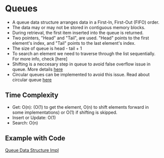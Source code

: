 # Queues

- A queue data structure arranges data in a First-In, First-Out (FIFO) order.
- The data may or may not be stored in contiguous memory blocks.
- During retrieval, the first item inserted into the queue is returned.
- Two pointers, "Head" and "Tail", are used. "Head" points to the first element's index, and "Tail" points to the last element's index.
- The size of queue is head - tail + 1
- To search an element we need to traverse through the list sequentially. For more info, check [here]
- Shifting is a neccesary step in queue to avoid false overflow issue in queue. More details [here](https://prepinsta.com/data-structures-algorithms/circular-queue-using-array-in-c/)
- Circular queues can be implemented to avoid this issue. Read about circular queue [here](../intermediate/CircularQueue.md)

## **Time Complexity**

- Get: O(n): (O(1) to get the element, O(n) to shift elements forward in some implementations) or O(1) if shifting is skipped.
- Insert or Update: O(1)
- Search: O(n)

## **Example with Code**

[Queue Data Structure Impl](src/datastructures/basic/QueueDS.java)